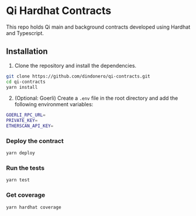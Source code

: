 # Qi Hardhat Contracts

This repo holds Qi main and background contracts developed using Hardhat and Typescript.

## Installation

1. Clone the repository and install the dependencies.
```bash
git clone https://github.com/dindonero/qi-contracts.git
cd qi-contracts
yarn install
```
2. (Optional: Goerli) Create a `.env` file in the root directory and add the following environment variables:
```bash
GOERLI_RPC_URL=
PRIVATE_KEY=
ETHERSCAN_API_KEY=
```

### Deploy the contract

```bash
yarn deploy
```

### Run the tests
```bash
yarn test
```

### Get coverage
```bash
yarn hardhat coverage
```
